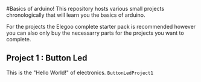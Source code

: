 #Basics of arduino!
This repository hosts various small projects chronologically that will learn you the basics of arduino. 

For the projects the Elegoo complete starter pack is recommended however you can also only buy the necessarry parts for the projects you want to complete.

## Project 1 : Button Led 
This is the "Hello World!" of electronics. 
`ButtonLedProject1`



